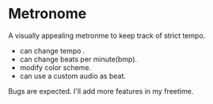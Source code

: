 # Metronome


A visually appealing metronme to keep track of strict tempo. 

- can change tempo .
- can change beats per minute(bmp).
- modify color scheme.
- can use a custom audio as beat. 

Bugs are expected. I'll add more features in my freetime.
